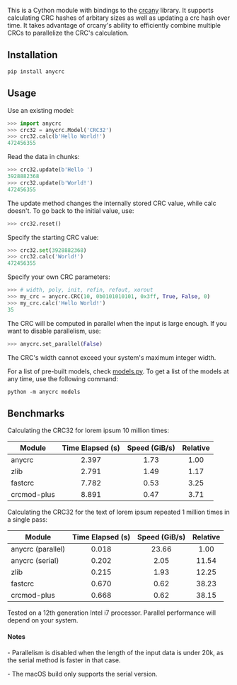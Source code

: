This is a Cython module with bindings to the [crcany](https://github.com/madler/crcany) library. It supports calculating CRC hashes of arbitary sizes as well as updating a crc hash over time. It takes advantage of crcany's ability to efficiently combine multiple CRCs to parallelize the CRC's calculation.

## Installation

`pip install anycrc`

## Usage

Use an existing model:

```python
>>> import anycrc
>>> crc32 = anycrc.Model('CRC32')
>>> crc32.calc(b'Hello World!')
472456355
```

Read the data in chunks:

```python
>>> crc32.update(b'Hello ')
3928882368
>>> crc32.update(b'World!')
472456355
```

The update method changes the internally stored CRC value, while calc doesn't. To go back to the initial value, use:

```python
>>> crc32.reset()
```

Specify the starting CRC value:

```python
>>> crc32.set(3928882368)
>>> crc32.calc('World!')
472456355
```

Specify your own CRC parameters:

```python
>>> # width, poly, init, refin, refout, xorout
>>> my_crc = anycrc.CRC(10, 0b0101010101, 0x3ff, True, False, 0)
>>> my_crc.calc('Hello World!')
35
```

The CRC will be computed in parallel when the input is large enough. If you want to disable parallelism, use:

```python
>>> anycrc.set_parallel(False)
```

The CRC's width cannot exceed your system's maximum integer width.

For a list of pre-built models, check [models.py](https://github.com/marzooqy/anycrc/blob/main/src/anycrc/models.py). To get a list of the models at any time, use the following command:

`python -m anycrc models`

## Benchmarks

Calculating the CRC32 for lorem ipsum 10 million times:

| Module | Time Elapsed (s) | Speed (GiB/s) | Relative |
|---|:-:|:-:|:-:|
| anycrc | 2.397 | 1.73 | 1.00 |
| zlib | 2.791 | 1.49 | 1.17 |
| fastcrc | 7.782 | 0.53 | 3.25 |
| crcmod-plus | 8.891 | 0.47 | 3.71 |

Calculating the CRC32 for the text of lorem ipsum repeated 1 million times in a single pass:

| Module | Time Elapsed (s) | Speed (GiB/s) | Relative |
|---|:-:|:-:|:-:|
| anycrc (parallel) | 0.018 | 23.66 | 1.00 |
| anycrc (serial) | 0.202 | 2.05 | 11.54 |
| zlib | 0.215 | 1.93 | 12.25 |
| fastcrc | 0.670 | 0.62 | 38.23 |
| crcmod-plus | 0.668 | 0.62 | 38.15 |

Tested on a 12th generation Intel i7 processor. Parallel performance will depend on your system.

#### Notes

\- Parallelism is disabled when the length of the input data is under 20k, as the serial method is faster in that case.

\- The macOS build only supports the serial version.
